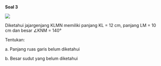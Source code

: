 **Soal 3**

![](resource:assets/md/materi_2/jajargenjang.png "")

Diketahui jajargenjang KLMN memiliki panjang KL = 12 cm, panjang
LM = 10 cm dan besar ∠KNM = 140°

Tentukan:

a. Panjang ruas garis belum diketahui

b. Besar sudut yang belum diketahui